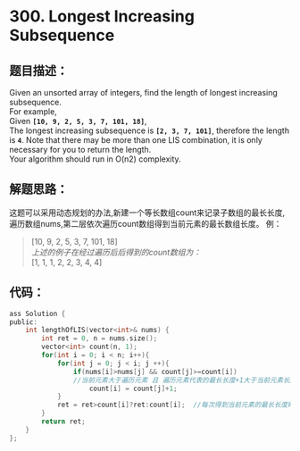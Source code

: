 # 300. Longest Increasing Subsequence
## 题目描述：
Given an unsorted array of integers, find the length of longest increasing subsequence.  
For example,  
Given **`[10, 9, 2, 5, 3, 7, 101, 18]`**,  
The longest increasing subsequence is **`[2, 3, 7, 101]`**, therefore the length is **`4`**. Note that there may be more than one LIS combination, it is only necessary for you to return the length.  
Your algorithm should run in O(n2) complexity.  
## 解题思路：
这题可以采用动态规划的办法,新建一个等长数组count来记录子数组的最长长度,遍历数组nums,第二层依次遍历count数组得到当前元素的最长数组长度。
例：
> [10, 9, 2, 5, 3, 7, 101, 18]  
> *上述的例子在经过遍历后后得到的count数组为：*  
> [1, 1, 1, 2, 2, 3, 4, 4]  

## 代码：
``` C
ass Solution {
public:
    int lengthOfLIS(vector<int>& nums) {
        int ret = 0, n = nums.size();
        vector<int> count(n, 1);
        for(int i = 0; i < n; i++){
            for(int j = 0; j < i; j ++){
                if(nums[i]>nums[j] && count[j]>=count[i])
                //当前元素大于遍历元素 且 遍历元素代表的最长长度+1大于当前元素长度
                    count[i] = count[j]+1;
            }
            ret = ret>count[i]?ret:count[i];  //每次得到当前元素的最长长度时与ret进行比较，毕竟当前元素的最长长度不代表所有元素中的最长长度
        }
        return ret;
    }
};
```
